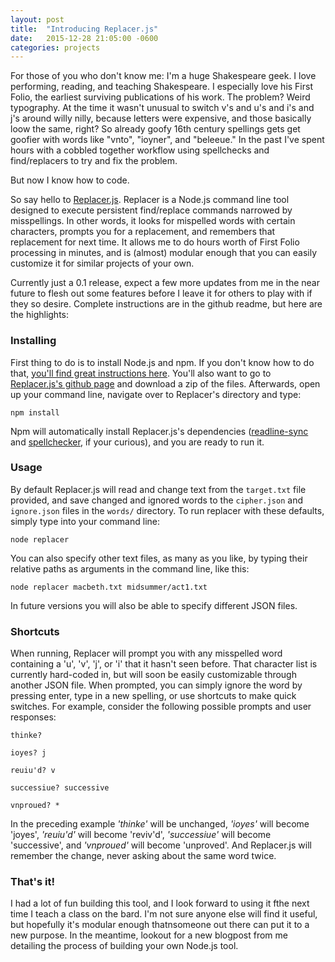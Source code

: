 ```yaml
---
layout: post
title:  "Introducing Replacer.js"
date:   2015-12-28 21:05:00 -0600
categories: projects
---
```

For those of you who don't know me: I'm a huge Shakespeare geek. I love performing, reading, and teaching Shakespeare. I especially love his First Folio, the earliest surviving publications of his work. The problem? Weird typography. At the time it wasn't unusual to switch v's and u's and i's and j's around willy nilly, because letters were expensive, and those basically loow the same, right? So already goofy 16th century spellings gets get goofier with words like "vnto", "ioyner", and "beleeue." In the past I've spent hours with a cobbled together workflow using spellchecks and find/replacers to try and fix the problem.

But now I know how to code.

So say hello to [Replacer.js](https://github.com/delventhalz/replacer.js). Replacer is a Node.js command line tool designed to execute persistent find/replace commands narrowed by misspellings. In other words, it looks for mispelled words with certain characters, prompts you for a replacement, and remembers that replacement for next time. It allows me to do hours worth of First Folio processing in minutes, and is (almost) modular enough that you can easily customize it for similar projects of your own.

Currently just a 0.1 release, expect a few more updates from me in the near future to flesh out some features before I leave it for others to play with if they so desire. Complete instructions are in the github readme, but here are the highlights:

### Installing

First thing to do is to install Node.js and npm. If you don't know how to do that, [you'll find great instructions here](https://docs.npmjs.com/getting-started/installing-node). You'll also want to go to [Replacer.js's github page](https://github.com/delventhalz/replacer.js) and download a zip of the files. Afterwards, open up your command line, navigate over to Replacer's directory and type:  

```
npm install
```

Npm will automatically install Replacer.js's dependencies ([readline-sync](https://github.com/anseki/readline-sync) and [spellchecker](https://github.com/atom/node-spellchecker), if your curious), and you are ready to run it.

### Usage

By default Replacer.js will read and change text from the `target.txt` file provided, and save changed and ignored words to the `cipher.json` and `ignore.json` files in the `words/` directory. To run replacer with these defaults, simply type into your command line:

```
node replacer
```

You can also specify other text files, as many as you like, by typing their relative paths as arguments in the command line, like this:

```
node replacer macbeth.txt midsummer/act1.txt
```

In future versions you will also be able to specify different JSON files.

### Shortcuts

When running, Replacer will prompt you with any misspelled word containing a 'u', 'v', 'j', or 'i' that it hasn't seen before. That character list is currently hard-coded in, but will soon be easily customizable through another JSON file. When prompted, you can simply ignore the word by pressing enter, type in a new spelling, or use shortcuts to make quick switches. For example, consider the following possible prompts and user responses:

```
thinke? 

ioyes? j

reuiu'd? v

successiue? successive

vnproued? *
```

In the preceding example *'thinke'* will be unchanged, *'ioyes'* will become 'joyes', *'reuiu'd'* will become 'reviv'd', *'successiue'* will become 'successive', and *'vnproued'* will become 'unproved'. And Replacer.js will remember the change, never asking about the same word twice.

### That's it!

I had a lot of fun building this tool, and I look forward to using it fthe next time I teach a class on the bard. I'm not sure anyone else will find it useful, but hopefully it's modular enough thatnsomeone out there can put it to a new purpose. In the meantime, lookout for a new blogpost from me detailing the process of building your own Node.js tool.
